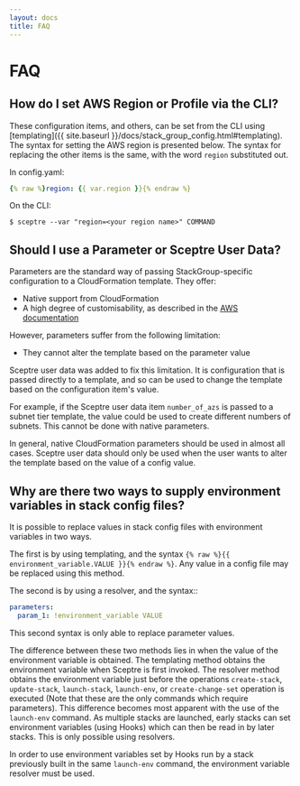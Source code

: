 ```yaml
---
layout: docs
title: FAQ
---
```


# FAQ

## How do I set AWS Region or Profile via the CLI?

These configuration items, and others, can be set from the CLI using
[templating]({{ site.baseurl }}/docs/stack_group_config.html#templating). The
syntax for setting the AWS region is presented below. The syntax for replacing
the other items is the same, with the word `region` substituted out.

In config.yaml:

```yaml
{% raw %}region: {{ var.region }}{% endraw %}
```

On the CLI:

```shell
$ sceptre --var "region=<your region name>" COMMAND
```

## Should I use a Parameter or Sceptre User Data?

Parameters are the standard way of passing StackGroup-specific configuration to
a CloudFormation template. They offer:

- Native support from CloudFormation
- A high degree of customisability, as described in the [AWS documentation](http://docs.aws.amazon.com/AWSCloudFormation/latest/UserGuide/parameters-section-structure.html)

However, parameters suffer from the following limitation:

- They cannot alter the template based on the parameter value

Sceptre user data was added to fix this limitation. It is configuration that is
passed directly to a template, and so can be used to change the template based
on the configuration item's value.

For example, if the Sceptre user data item `number_of_azs` is passed to
a subnet tier template, the value could be used to create different numbers of
subnets. This cannot be done with native parameters.

In general, native CloudFormation parameters should be used in almost all
cases. Sceptre user data should only be used when the user wants to alter the
template based on the value of a config value.

## Why are there two ways to supply environment variables in stack config files?

It is possible to replace values in stack config files with environment
variables in two ways.

The first is by using templating, and the syntax `{% raw %}{{ environment_variable.VALUE }}{% endraw %}`. Any value in a config file may be
replaced using this method.

The second is by using a resolver, and the syntax::

```yaml
parameters:
  param_1: !environment_variable VALUE
```

This second syntax is only able to replace parameter values.

The difference between these two methods lies in when the value of the
environment variable is obtained. The templating method obtains the environment
variable when Sceptre is first invoked. The resolver method obtains the
environment variable just before the operations `create-stack`, `update-stack`,
`launch-stack`, `launch-env`, or `create-change-set` operation is executed
(Note that these are the only commands which require parameters). This
difference becomes most apparent with the use of the `launch-env` command. As
multiple stacks are launched, early stacks can set environment variables (using
Hooks) which can then be read in by later stacks. This is only possible using
resolvers.

In order to use environment variables set by Hooks run by a stack previously
built in the same `launch-env` command, the environment variable resolver must
be used.
